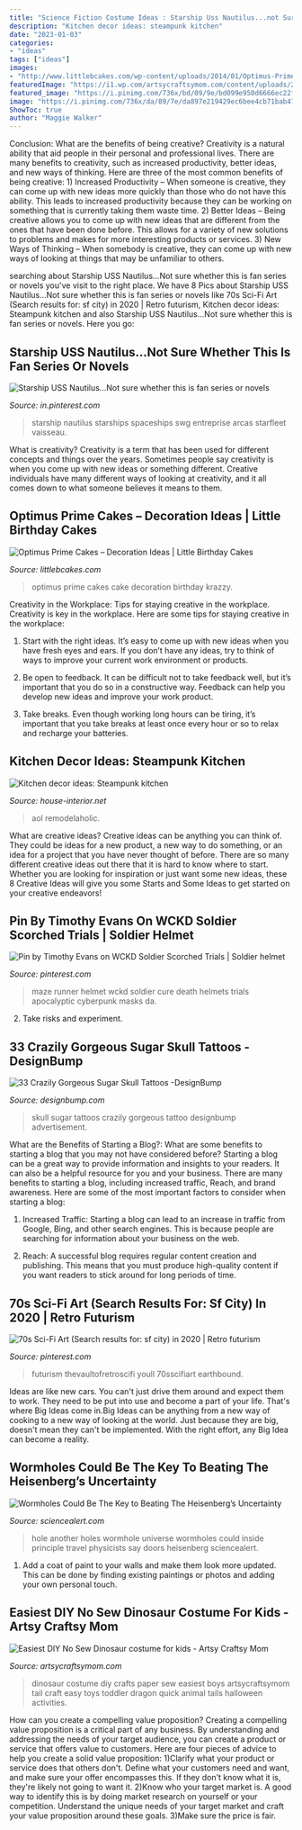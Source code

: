```yaml
---
title: "Science Fiction Costume Ideas : Starship Uss Nautilus...not Sure Whether This Is Fan Series Or Novels"
description: "Kitchen decor ideas: steampunk kitchen"
date: "2023-01-03"
categories:
- "ideas"
tags: ["ideas"]
images:
- "http://www.littlebcakes.com/wp-content/uploads/2014/01/Optimus-Prime-Cakes.jpg"
featuredImage: "https://i1.wp.com/artsycraftsymom.com/content/uploads/2014/11/dinosaur-costume-diy-paper-30341.jpg?fit=561%2C828&amp;ssl=1"
featured_image: "https://i.pinimg.com/736x/bd/09/9e/bd099e950d6666ec22f7d21fc5ae1db9--starship-concept-spaceship-design.jpg"
image: "https://i.pinimg.com/736x/da/89/7e/da897e219429ec6bee4cb71bab4750f7--tor-helmets.jpg"
ShowToc: true
author: "Maggie Walker"
---
```



Conclusion: What are the benefits of being creative?
Creativity is a natural ability that aid people in their personal and professional lives. There are many benefits to creativity, such as increased productivity, better ideas, and new ways of thinking. Here are three of the most common benefits of being creative: 1) Increased Productivity – When someone is creative, they can come up with new ideas more quickly than those who do not have this ability. This leads to increased productivity because they can be working on something that is currently taking them waste time. 2) Better Ideas – Being creative allows you to come up with new ideas that are different from the ones that have been done before. This allows for a variety of new solutions to problems and makes for more interesting products or services. 3) New Ways of Thinking – When somebody is creative, they can come up with new ways of looking at things that may be unfamiliar to others.

	

		
searching about Starship USS Nautilus...Not sure whether this is fan series or novels you've visit to the right place. We have 8 Pics about Starship USS Nautilus...Not sure whether this is fan series or novels like 70s Sci-Fi Art (Search results for: sf city) in 2020 | Retro futurism, Kitchen decor ideas: Steampunk kitchen and also Starship USS Nautilus...Not sure whether this is fan series or novels. Here you go:
		
    
## Starship USS Nautilus...Not Sure Whether This Is Fan Series Or Novels

<img loading=lazy src="https://i.pinimg.com/736x/bd/09/9e/bd099e950d6666ec22f7d21fc5ae1db9--starship-concept-spaceship-design.jpg" onerror="this.onerror=null;this.src='https://tse3.mm.bing.net/th?id=OIP.2YxuJThQGLI1XbC_HpvJGwHaKF&amp;pid=15.1';" alt="Starship USS Nautilus...Not sure whether this is fan series or novels">

_Source: in.pinterest.com_

>starship nautilus starships spaceships swg entreprise arcas starfleet vaisseau. 

	

What is creativity?
Creativity is a term that has been used for different concepts and things over the years. Sometimes people say creativity is when you come up with new ideas or something different. Creative individuals have many different ways of looking at creativity, and it all comes down to what someone believes it means to them.

    
## Optimus Prime Cakes – Decoration Ideas | Little Birthday Cakes

<img loading=lazy src="http://www.littlebcakes.com/wp-content/uploads/2014/01/Optimus-Prime-Cakes.jpg" onerror="this.onerror=null;this.src='https://tse1.mm.bing.net/th?id=OIP.s6xPvoEnpua7Y7Y8qv5TxwHaJ4&amp;pid=15.1';" alt="Optimus Prime Cakes – Decoration Ideas | Little Birthday Cakes">

_Source: littlebcakes.com_

>optimus prime cakes cake decoration birthday krazzy. 

	

Creativity in the Workplace: Tips for staying creative in the workplace.
Creativity is key in the workplace. Here are some tips for staying creative in the workplace:
1. Start with the right ideas. It’s easy to come up with new ideas when you have fresh eyes and ears. If you don’t have any ideas, try to think of ways to improve your current work environment or products.

2. Be open to feedback. It can be difficult not to take feedback well, but it’s important that you do so in a constructive way. Feedback can help you develop new ideas and improve your work product.

3. Take breaks. Even though working long hours can be tiring, it’s important that you take breaks at least once every hour or so to relax and recharge your batteries.

    
## Kitchen Decor Ideas: Steampunk Kitchen

<img loading=lazy src="http://house-interior.net/wp-content/uploads/2017/02/Steampunk-kitchen-kitchen-decor-ideas-modern-kitchen-decor-Steampunk-decor.jpg" onerror="this.onerror=null;this.src='https://tse3.mm.bing.net/th?id=OIP.lSunq_wG5x0BOVvFhfmv3AHaE6&amp;pid=15.1';" alt="Kitchen decor ideas: Steampunk kitchen">

_Source: house-interior.net_

>aol remodelaholic. 

	

What are creative ideas?
Creative ideas can be anything you can think of. They could be ideas for a new product, a new way to do something, or an idea for a project that you have never thought of before. There are so many different creative ideas out there that it is hard to know where to start. Whether you are looking for inspiration or just want some new ideas, these 8 Creative Ideas will give you some Starts and Some Ideas to get started on your creative endeavors!

    
## Pin By Timothy Evans On WCKD Soldier Scorched Trials | Soldier Helmet

<img loading=lazy src="https://i.pinimg.com/736x/da/89/7e/da897e219429ec6bee4cb71bab4750f7--tor-helmets.jpg" onerror="this.onerror=null;this.src='https://tse2.mm.bing.net/th?id=OIP.xHtzEOum9W3jYVmSpL287gHaJ4&amp;pid=15.1';" alt="Pin by Timothy Evans on WCKD Soldier Scorched Trials | Soldier helmet">

_Source: pinterest.com_

>maze runner helmet wckd soldier cure death helmets trials apocalyptic cyberpunk masks da. 

	

2. Take risks and experiment.

    
## 33 Crazily Gorgeous Sugar Skull Tattoos -DesignBump

<img loading=lazy src="https://designbump.com/wp-content/uploads/2015/07/Sugar-skull-tattoo.jpg" onerror="this.onerror=null;this.src='https://tse1.mm.bing.net/th?id=OIP.zxK7Y5-iXoE9SkvdQf8QdAHaK8&amp;pid=15.1';" alt="33 Crazily Gorgeous Sugar Skull Tattoos -DesignBump">

_Source: designbump.com_

>skull sugar tattoos crazily gorgeous tattoo designbump advertisement. 

	

What are the Benefits of Starting a Blog?: What are some benefits to starting a blog that you may not have considered before?
Starting a blog can be a great way to provide information and insights to your readers. It can also be a helpful resource for you and your business. There are many benefits to starting a blog, including increased traffic, Reach, and brand awareness. Here are some of the most important factors to consider when starting a blog: 
1. Increased Traffic: Starting a blog can lead to an increase in traffic from Google, Bing, and other search engines. This is because people are searching for information about your business on the web. 

2. Reach: A successful blog requires regular content creation and publishing. This means that you must produce high-quality content if you want readers to stick around for long periods of time.

    
## 70s Sci-Fi Art (Search Results For: Sf City) In 2020 | Retro Futurism

<img loading=lazy src="https://i.pinimg.com/736x/b5/93/ba/b593ba1ba2cdd2eb25143f9b610e17b6.jpg" onerror="this.onerror=null;this.src='https://tse3.mm.bing.net/th?id=OIP.VCxq_s5KkrPPp4NLgpAD4AHaKP&amp;pid=15.1';" alt="70s Sci-Fi Art (Search results for: sf city) in 2020 | Retro futurism">

_Source: pinterest.com_

>futurism thevaultofretroscifi youll 70sscifiart earthbound. 

	

Ideas are like new cars. You can't just drive them around and expect them to work. They need to be put into use and become a part of your life. That's where Big Ideas come in.Big Ideas can be anything from a new way of cooking to a new way of looking at the world. Just because they are big, doesn't mean they can't be implemented. With the right effort, any Big Idea can become a reality.

    
## Wormholes Could Be The Key To Beating The Heisenberg’s Uncertainty

<img loading=lazy src="https://www.sciencealert.com/images/articles/processed/ormhole_1024.jpg" onerror="this.onerror=null;this.src='https://tse1.mm.bing.net/th?id=OIP.GUWbgYSH21SFBAYCJpf7RQHaDA&amp;pid=15.1';" alt="Wormholes Could Be The Key to Beating The Heisenberg’s Uncertainty">

_Source: sciencealert.com_

>hole another holes wormhole universe wormholes could inside principle travel physicists say doors heisenberg sciencealert. 

	

1. Add a coat of paint to your walls and make them look more updated. This can be done by finding existing paintings or photos and adding your own personal touch. 

    
## Easiest DIY No Sew Dinosaur Costume For Kids - Artsy Craftsy Mom

<img loading=lazy src="https://i1.wp.com/artsycraftsymom.com/content/uploads/2014/11/dinosaur-costume-diy-paper-30341.jpg?fit=561%2C828&amp;ssl=1" onerror="this.onerror=null;this.src='https://tse3.mm.bing.net/th?id=OIP.Wk4FBOQCbbVyGrgOooSmYQHaK7&amp;pid=15.1';" alt="Easiest DIY No Sew Dinosaur costume for kids - Artsy Craftsy Mom">

_Source: artsycraftsymom.com_

>dinosaur costume diy crafts paper sew easiest boys artsycraftsymom tail craft easy toys toddler dragon quick animal tails halloween activities. 

	

How can you create a compelling value proposition?
Creating a compelling value proposition is a critical part of any business. By understanding and addressing the needs of your target audience, you can create a product or service that offers value to customers. Here are four pieces of advice to help you create a solid value proposition:
1)Clarify what your product or service does that others don't. Define what your customers need and want, and make sure your offer encompasses this. If they don't know what it is, they're likely not going to want it.
2)Know who your target market is. A good way to identify this is by doing market research on yourself or your competition. Understand the unique needs of your target market and craft your value proposition around these goals.
3)Make sure the price is fair.

